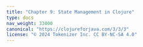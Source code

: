 ```yaml
---
title: "Chapter 9: State Management in Clojure"
type: docs
nav_weight: 33000
canonical: "https://clojureforjava.com/3/3/3"
license: "© 2024 Tokenizer Inc. CC BY-NC-SA 4.0"
---
```

